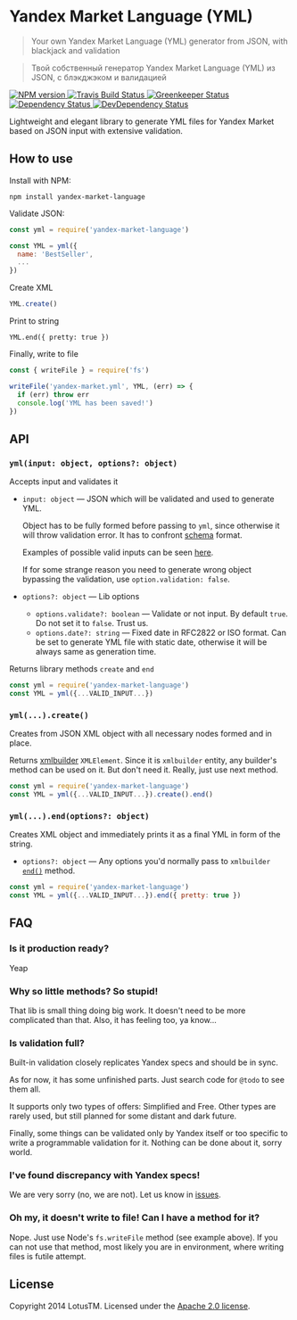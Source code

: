 Yandex Market Language (YML)
============================

> Your own Yandex Market Language (YML) generator from JSON, with blackjack and validation

> Твой собственный генератор Yandex Market Language (YML) из JSON, с блэкджэком и валидацией

<a href='https://www.npmjs.com/package/yandex-market-language'>
  <img src='https://img.shields.io/npm/v/yandex-market-language.svg' alt='NPM version' />
</a>
<a href='https://travis-ci.org/LotusTM/yandex-market-language'>
  <img src='https://img.shields.io/travis/LotusTM/yandex-market-language.svg?label=travis' alt='Travis Build Status' />
</a>
<a href='https://greenkeeper.io'>
  <img src='https://badges.greenkeeper.io/LotusTM/yandex-market-language.svg' alt='Greenkeeper Status' />
</a>
<a href='https://david-dm.org/LotusTM/yandex-market-language'>
  <img src='https://img.shields.io/david/LotusTM/yandex-market-language.svg' alt='Dependency Status' />
</a>
<a href='https://david-dm.org/LotusTM/yandex-market-language?type=dev'>
  <img src='https://img.shields.io/david/dev/LotusTM/yandex-market-language.svg' alt='DevDependency Status' />
</a>

Lightweight and elegant library to generate YML files for Yandex Market based on JSON input with extensive validation.

## How to use

Install with NPM:

```shell
npm install yandex-market-language
```

Validate JSON:

```js
const yml = require('yandex-market-language')

const YML = yml({
  name: 'BestSeller',
  ...  
})
```

Create XML 

```js
YML.create()
```

Print to string

```JS
YML.end({ pretty: true })
```

Finally, write to file

```js
const { writeFile } = require('fs')

writeFile('yandex-market.yml', YML, (err) => {
  if (err) throw err
  console.log('YML has been saved!')
})
```

## API

### `yml(input: object, options?: object)`

Accepts input and validates it

* `input: object` — JSON which will be validated and used to generate YML.

  Object has to be fully formed before passing to `yml`, since otherwise it will throw validation error. It has to confront [schema](https://github.com/LotusTM/yandex-market-language/blob/master/lib/schemas.js) format.

  Examples of possible valid inputs can be seen [here](https://github.com/LotusTM/yandex-market-language/blob/master/tests/fixtures/inputs.js).

  If for some strange reason you need to generate wrong object bypassing the validation, use `option.validation: false`.

* `options?: object` — Lib options

  * `options.validate?: boolean` — Validate or not input. By default `true`. Do not set it to `false`. Trust us.
  * `options.date?: string` — Fixed date in RFC2822 or ISO format. Can be set to generate YML file with static date, otherwise it will be always same as generation time.

Returns library methods `create` and `end`

```js
const yml = require('yandex-market-language')
const YML = yml({...VALID_INPUT...})
```

### `yml(...).create()`

Creates from JSON XML object with all necessary nodes formed and in place.

Returns [xmlbuilder](https://github.com/oozcitak/xmlbuilder-js) `XMLElement`. Since it is `xmlbuilder` entity, any builder's method can be used on it. But don't need it. Really, just use next method.

```js
const yml = require('yandex-market-language')
const YML = yml({...VALID_INPUT...}).create().end()
```

### `yml(...).end(options?: object)`

Creates XML object and immediately prints it as a final YML in form of the string.

* `options?: object` — Any options you'd normally pass to `xmlbuilder` [`end()`](https://github.com/oozcitak/xmlbuilder-js/wiki#converting-to-string) method.

```js
const yml = require('yandex-market-language')
const YML = yml({...VALID_INPUT...}).end({ pretty: true })
```

## FAQ

### Is it production ready?

Yeap

### Why so little methods? So stupid!

That lib is small thing doing big work. It doesn't need to be more complicated than that. Also, it has feeling too, ya know...

### Is validation full?

Built-in validation closely replicates Yandex specs and should be in sync.

As for now, it has some unfinished parts. Just search code for `@todo` to see them all.

It supports only two types of offers: Simplified and Free. Other types are rarely used, but still planned for some distant and dark future.

Finally, some things can be validated only by Yandex itself or too specific to write a programmable validation for it. Nothing can be done about it, sorry world.

### I've found discrepancy with Yandex specs!

We are very sorry (no, we are not). Let us know in [issues](https://github.com/LotusTM/yandex-market-language/issues). 

### Oh my, it doesn't write to file! Can I have a method for it?

Nope. Just use Node's `fs.writeFile` method (see example above). If you can not use that method, most likely you are in environment, where writing files is futile attempt.

## License

Copyright 2014 LotusTM. Licensed under the [Apache 2.0 license](https://github.com/LotusTM/Kotsu/blob/master/LICENSE.md).